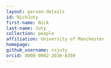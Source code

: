 ```yaml
---
layout: person-details
id: NickJuty
first-name: Nick
last-name: Juty
collection: people
affiliation: University of Manchester
homepage:
github_username: nsjuty
orcid: 0000-0002-2036-8350
---
```

